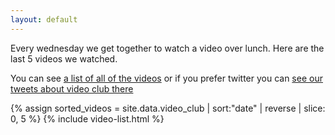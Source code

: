 ```yaml
---
layout: default
---
```


<div>
  <p>
    Every wednesday we get together to watch a video over lunch. Here are the last 5 videos we watched.
  </p>

  <p>
    You can see <a href="{{ site.baseurl }}/videos">a list of all of the videos</a> or if you prefer twitter you can <a href="https://twitter.com/search?f=tweets&q=from%3Apauldambra%20AND%20video%20club%20OR%20%23videoclub&src=typd" target="_blank">see our tweets about video club there</a>
  </p>
</div>

<div class="video-club flex-column">
  {% assign sorted_videos = site.data.video_club | sort:"date" | reverse | slice: 0, 5 %}
  {% include video-list.html %}
</div>
